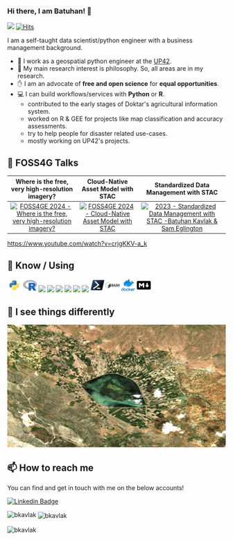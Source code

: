 ### Hi there, I am Batuhan! 👋

![](https://komarev.com/ghpvc/?username=bkavlak&color=red)
[![Hits](https://hits.seeyoufarm.com/api/count/incr/badge.svg?url=https%3A%2F%2Fgithub.com%2Fbkavlak%2Fbkavlak&count_bg=%2379C83D&title_bg=%23555555&icon=&icon_color=%23E7E7E7&title=hits&edge_flat=false)](https://hits.seeyoufarm.com)


I am a self-taught data scientist/python engineer with a business management background.

- :mag_right: I work as a geospatial python engineer at the [UP42](https://up42.com).
- :open_book: My main research interest is philosophy. So, all areas are in my research.
- :hand: I am an advocate of **free and open science** for **equal opportunities**.
- :computer: I can build workflows/services with **Python** or **R**.
  - contributed to the early stages of Doktar's agricultural information system.
  - worked on R & GEE for projects like map classification and accuracy assessments.
  - try to help people for disaster related use-cases.
  - mostly working on UP42's projects.

## 🎤 FOSS4G Talks

|   Where is the free, very high-resolution imagery?      |     Cloud-Native Asset Model with STAC      |     Standardized Data Management with STAC      |
| :---:        |     :---:      |          :---: |
|[![FOSS4GE 2024 - Where is the free, very high-resolution imagery?](https://img.youtube.com/vi/JO0ukEIBMkg/0.jpg)](https://www.youtube.com/watch?v=JO0ukEIBMkg) | [![FOSS4GE 2024 - Cloud-Native Asset Model with STAC](https://img.youtube.com/vi/crjgKKV-a_k/0.jpg)](https://www.youtube.com/watch?v=crjgKKV-a_k) | [![2023 - Standardized Data Management with STAC -Batuhan Kavlak & Sam Eglington](https://img.youtube.com/vi/WVE5VZzoOqM/0.jpg)](https://www.youtube.com/watch?v=WVE5VZzoOqM) |

https://www.youtube.com/watch?v=crjgKKV-a_k

## 🧠 Know / Using

<img src="https://github.com/github/explore/blob/main/topics/python/python.png?raw=true" height="32" /> <img src="https://github.com/github/explore/blob/main/topics/r/r.png?raw=true" height="32" /> <img src="https://github.com/qgis/QGIS/blob/master/images/README-md/main_logo.png?raw=true" height="32" /> <img src="https://www.osgeo.org/wp-content/uploads/gdal-logo-226x250.png" height="32" /> <img src="https://grass.osgeo.org/images/logos/grasslogo.svg" height="32" /> <img src="https://upload.wikimedia.org/wikipedia/commons/thumb/9/93/Amazon_Web_Services_Logo.svg/150px-Amazon_Web_Services_Logo.svg.png?raw=true" height="32" /> <img src="https://www.gstatic.com/devrel-devsite/prod/v0e0f589edd85502a40d78d7d0825db8ea5ef3b99ab4070381ee86977c9168730/cloud/images/cloud-logo.svg" height="24" /> 
<img src="https://www.osgeo.org/wp-content/uploads/postgis-logo-1.png?raw=true" height="32" /> <img src="https://github.com/github/explore/blob/main/topics/powershell/powershell.png?raw=true" height="32" />  <img src="https://github.com/github/explore/blob/main/topics/bash/bash.png?raw=true" height="32" /> <img src="https://github.com/github/explore/blob/main/topics/docker/docker.png?raw=true" height="32" /> <img src="https://github.com/github/explore/blob/main/topics/markdown/markdown.png?raw=true" height="32" /> 


## :monocle_face: I see things differently
<div align="center"><a href="https://github.com/bkavlak/geospatial-artwork"><img src="https://raw.githubusercontent.com/bkavlak/geospatial-artwork/main/collections/eye-sugla/eye-sugla-1920-1080-hq.jpeg"></a></div>

## 📫 How to reach me

You can find and get in touch with me on the below accounts!

[![Linkedin Badge](https://img.shields.io/badge/batuhankavlak-follow%20on%20linkedin-blue?style=for-the-badge&logo=linkedin)](https://www.linkedin.com/in/bkavlak/)


<p><img align="left" src="https://github-readme-stats.vercel.app/api/top-langs?username=bkavlak&show_icons=true&locale=en&layout=compact" alt="bkavlak" /></p>

<p>&nbsp;<img align="center" src="https://github-readme-stats.vercel.app/api?username=bkavlak&show_icons=true&locale=en" alt="bkavlak" /></p>

<p><img align="center" src="https://github-readme-streak-stats.herokuapp.com/?user=bkavlak" alt="bkavlak" /></p>


<!--
Here are some ideas to get you started:


- 🌱 I’m currently learning ...
- 👯 I’m looking to collaborate on ...
- 🤔 I’m looking for help with ...
- 💬 Ask me about ...
- 📫 How to reach me: ...
- 😄 Pronouns: ...
- ⚡ Fun fact: ...
-->
